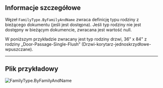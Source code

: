 ## Informacje szczegółowe
Węzeł `FamilyType.ByFamilyAndName` zwraca definicję typu rodziny z bieżącego dokumentu (jeśli jest dostępna). Jeśli typ rodziny nie jest dostępny w bieżącym dokumencie, zwracana jest wartość null.

W poniższym przykładzie zwracany jest typ rodziny drzwi, 36" x 84" z rodziny „Door-Passage-Single-Flush” (Drzwi-korytarz-jednoskrzydłowe-wpuszczane).
___
## Plik przykładowy

![FamilyType.ByFamilyAndName](./Revit.Elements.FamilyType.ByFamilyAndName_img.jpg)
